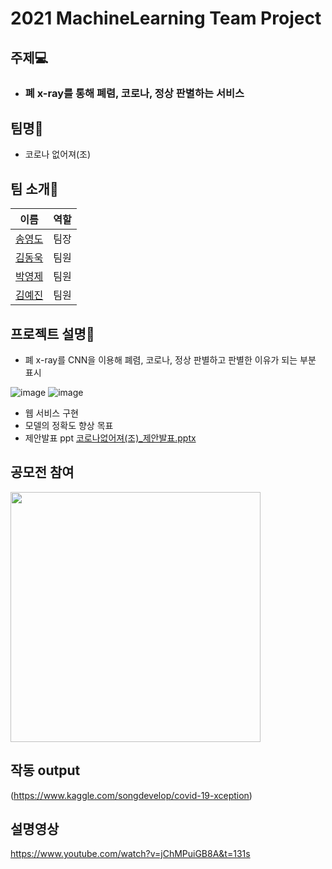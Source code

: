 # 2021 MachineLearning Team Project

## 주제💻
- ### 폐 x-ray를 통해 폐렴, 코로나, 정상 판별하는 서비스

## 팀명🥼
- 코로나 없어져(조)

## 팀 소개🤴
|이름|역할|
|-----|----|
|[송영도](https://github.com/0csong)|팀장|
|[김동욱](https://github.com/DongwookKim0823)|팀원|
|[박영제](https://github.com/parky-j)|팀원|
|[김예진](https://github.com/YaejinK)|팀원|

## 프로젝트 설명💬
- 폐 x-ray를 CNN을 이용해 폐렴, 코로나, 정상 판별하고 판별한 이유가 되는 부분 표시

![image](https://user-images.githubusercontent.com/71435571/141249793-f2ae101d-3e9d-4943-bbfd-3a49ac511a7c.png)
![image](https://user-images.githubusercontent.com/71435571/141249858-28f3482a-a7cc-4497-8294-b9d3b6c0d9d5.png)
- 웹 서비스 구현
- 모델의 정확도 향상 목표
- 제안발표 ppt
[코로나없어져(조)_제안발표.pptx](https://github.com/0csong/MachineLearningTP/files/7518228/_.pptx)

## 공모전 참여
<img src="https://user-images.githubusercontent.com/71435571/141255403-1ae5f195-3cc9-4fd4-93bb-a879727d5686.jpg" width="400">

## 작동 output
(https://www.kaggle.com/songdevelop/covid-19-xception)

## 설명영상
https://www.youtube.com/watch?v=jChMPuiGB8A&t=131s
